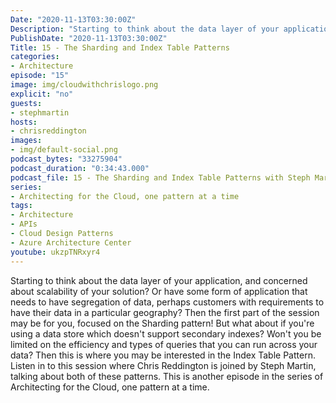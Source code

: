 ```yaml
---
Date: "2020-11-13T03:30:00Z"
Description: "Starting to think about the data layer of your application, and concerned about scalability of your solution? Or have some form of application that needs to have segragation of data, perhaps customers with requirements to have their data in a particular geography? Then the first part of the session may be for you, focused on the Sharding pattern! But what about if you're using a data store which doesn't support secondary indexes? Won't you be limited on the efficiency and types of queries that you can run across your data? Then this is where you may be interested in the Index Table Pattern. Listen in to this session where Chris Reddington is joined by Steph Martin, talking about both of these patterns. This is another episode in the series of Architecting for the Cloud, one pattern at a time."
PublishDate: "2020-11-13T03:30:00Z"
Title: 15 - The Sharding and Index Table Patterns
categories:
- Architecture
episode: "15"
image: img/cloudwithchrislogo.png
explicit: "no"
guests:
- stephmartin
hosts:
- chrisreddington
images:
- img/default-social.png
podcast_bytes: "33275904"
podcast_duration: "0:34:43.000"
podcast_file: 15 - The Sharding and Index Table Patterns with Steph Martin.mp3
series:
- Architecting for the Cloud, one pattern at a time
tags:
- Architecture
- APIs
- Cloud Design Patterns
- Azure Architecture Center
youtube: ukzpTNRxyr4
---
```

Starting to think about the data layer of your application, and concerned about scalability of your solution? Or have some form of application that needs to have segregation of data, perhaps customers with requirements to have their data in a particular geography? Then the first part of the session may be for you, focused on the Sharding pattern! But what about if you're using a data store which doesn't support secondary indexes? Won't you be limited on the efficiency and types of queries that you can run across your data? Then this is where you may be interested in the Index Table Pattern. Listen in to this session where Chris Reddington is joined by Steph Martin, talking about both of these patterns. This is another episode in the series of Architecting for the Cloud, one pattern at a time.